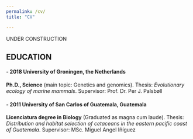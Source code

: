```yaml
---
permalink: /cv/
title: "CV"

---
```


UNDER CONSTRUCTION <i class="fas fa-tools"></i>

## EDUCATION

#### - 2018	University of Groningen, the Netherlands
  **Ph.D., Science** (main topic: Genetics and genomics).
  Thesis: *Evolutionary ecology of marine mammals*. Supervisor: Prof. Dr. Per J. Palsbøll 

#### - 2011	University of San Carlos of Guatemala, Guatemala
  **Licenciatura degree in Biology** (Graduated as magna cum laude).
  Thesis: *Distribution and habitat selection of cetaceans in the eastern pacific coast of Guatemala*. Supervisor: MSc. Miguel Angel Iñíguez
